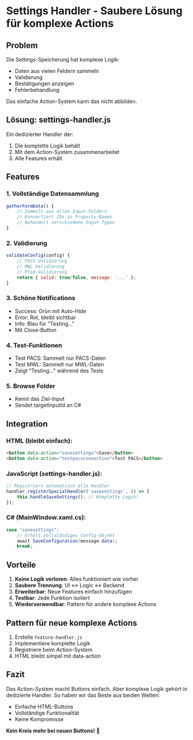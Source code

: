 # Settings Handler - Saubere Lösung für komplexe Actions

## Problem
Die Settings-Speicherung hat komplexe Logik:
- Daten aus vielen Feldern sammeln
- Validierung
- Bestätigungen anzeigen
- Fehlerbehandlung

Das einfache Action-System kann das nicht abbilden.

## Lösung: settings-handler.js

Ein dedizierter Handler der:
1. Die komplette Logik behält
2. Mit dem Action-System zusammenarbeitet
3. Alle Features erhält

## Features

### 1. Vollständige Datensammlung
```javascript
gatherFormData() {
    // Sammelt aus allen Input-Feldern
    // Konvertiert IDs zu Property-Namen
    // Behandelt verschiedene Input-Typen
}
```

### 2. Validierung
```javascript
validateConfig(config) {
    // PACS Validierung
    // MWL Validierung
    // Pfad-Validierung
    return { valid: true/false, message: '...' };
}
```

### 3. Schöne Notifications
- Success: Grün mit Auto-Hide
- Error: Rot, bleibt sichtbar
- Info: Blau für "Testing..."
- Mit Close-Button

### 4. Test-Funktionen
- Test PACS: Sammelt nur PACS-Daten
- Test MWL: Sammelt nur MWL-Daten
- Zeigt "Testing..." während des Tests

### 5. Browse Folder
- Kennt das Ziel-Input
- Sendet targetInputId an C#

## Integration

### HTML (bleibt einfach):
```html
<button data-action="savesettings">Save</button>
<button data-action="testpacsconnection">Test PACS</button>
```

### JavaScript (settings-handler.js):
```javascript
// Registriert automatisch alle Handler
handler.registerSpecialHandler('savesettings', () => {
    this.handleSaveSettings(); // Komplette Logik!
});
```

### C# (MainWindow.xaml.cs):
```csharp
case "savesettings":
    // Erhält vollständiges Config-Objekt
    await SaveConfiguration(message.data);
    break;
```

## Vorteile

1. **Keine Logik verloren**: Alles funktioniert wie vorher
2. **Saubere Trennung**: UI ↔ Logic ↔ Backend
3. **Erweiterbar**: Neue Features einfach hinzufügen
4. **Testbar**: Jede Funktion isoliert
5. **Wiederverwendbar**: Pattern für andere komplexe Actions

## Pattern für neue komplexe Actions

1. Erstelle `feature-handler.js`
2. Implementiere komplette Logik
3. Registriere beim Action-System
4. HTML bleibt simpel mit data-action

## Fazit

Das Action-System macht Buttons einfach. Aber komplexe Logik gehört in dedizierte Handler. So haben wir das Beste aus beiden Welten:
- Einfache HTML-Buttons
- Vollständige Funktionalität
- Keine Kompromisse

**Kein Kreis mehr bei neuen Buttons!** 🎉